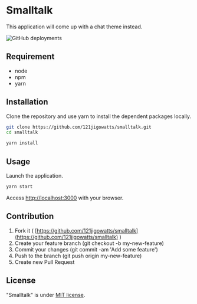 # Smalltalk

This application will come up with a chat theme instead.

![GitHub deployments](https://img.shields.io/github/deployments/121jigowatts/smalltalk/production?label=vercel&logo=vercel)

## Requirement

- node
- npm
- yarn
  
## Installation

Clone the repository and use yarn to install the dependent packages locally.

```bash
git clone https://github.com/121jigowatts/smalltalk.git
cd smalltalk

yarn install
```

## Usage

Launch the application.

```bash
yarn start
```

Access [http://localhost:3000](http://localhost:3000) with your browser.

## Contribution

1. Fork it ( [https://github.com/121jigowatts/smalltalk](https://github.com/121jigowatts/smalltalk) )
2. Create your feature branch (git checkout -b my-new-feature)
3. Commit your changes (git commit -am 'Add some feature')
4. Push to the branch (git push origin my-new-feature)
5. Create new Pull Request

## License

"Smalltalk" is under [MIT license](https://en.wikipedia.org/wiki/MIT_License).
